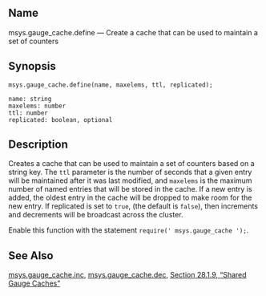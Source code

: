 <a name="lua.ref.msys.gauge_cache.define"></a>
## Name

msys.gauge_cache.define — Create a cache that can be used to maintain a set of counters

<a name="idp18121088"></a>
## Synopsis

`msys.gauge_cache.define(name, maxelems, ttl, replicated);`

```
name: string
maxelems: number
ttl: number
replicated: boolean, optional
```
<a name="idp18124160"></a>
## Description

Creates a cache that can be used to maintain a set of counters based on a string key. The `ttl` parameter is the number of seconds that a given entry will be maintained after it was last modified, and `maxelems` is the maximum number of named entries that will be stored in the cache. If a new entry is added, the oldest entry in the cache will be dropped to make room for the new entry. If replicated is set to `true`, (the default is `false`), then increments and decrements will be broadcast across the cluster.

Enable this function with the statement `require(' msys.gauge_cache ');`.

<a name="idp18129152"></a>
## See Also

[msys.gauge_cache.inc](lua.ref.msys.gauge_cache.inc.php "msys.gauge_cache.inc"), [msys.gauge_cache.dec](lua.ref.msys.gauge_cache.dec.php "msys.gauge_cache.dec"), [Section 28.1.9, “Shared Gauge Caches”](cluster.config.replication.php#cluster.replication.gauge_cache "28.1.9. Shared Gauge Caches")
